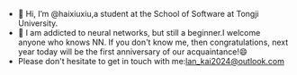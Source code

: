- 👋 Hi, I’m @haixiuxiu,a student at the School of Software at Tongji University.
- 👀 I am addicted to neural networks, but still a beginner.I welcome anyone who knows NN. If you don't know me, then congratulations, next year today will be the first anniversary of our acquaintance!😄 
- Please don't hesitate to get in touch with me:lan_kai2024@outlook.com
<!---
haixiuxiu/haixiuxiu is a ✨ special ✨ repository because its `README.md` (this file) appears on your GitHub profile.
You can click the Preview link to take a look at your changes.
--->
